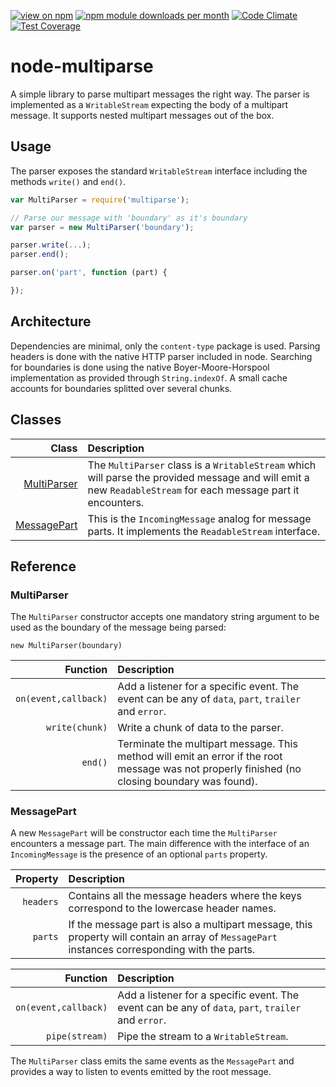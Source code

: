 [![view on npm](http://img.shields.io/npm/v/multiparse.svg)](https://www.npmjs.org/package/multiparse)
[![npm module downloads per month](http://img.shields.io/npm/dm/multiparse.svg)](https://www.npmjs.org/package/multiparse)
[![Code Climate](https://codeclimate.com/github/tdecaluwe/node-multiparse/badges/gpa.svg)](https://codeclimate.com/github/tdecaluwe/node-multiparse)
[![Test Coverage](https://codeclimate.com/github/tdecaluwe/node-multiparse/badges/coverage.svg)](https://codeclimate.com/github/tdecaluwe/node-multiparse/coverage)

# node-multiparse

A simple library to parse multipart messages the right way. The parser is
implemented as a `WritableStream` expecting the body of a multipart message. It
supports nested multipart messages out of the box.

## Usage

The parser exposes the standard `WritableStream` interface including the methods
`write()` and `end()`.

```javascript
var MultiParser = require('multiparse');

// Parse our message with 'boundary' as it's boundary
var parser = new MultiParser('boundary');

parser.write(...);
parser.end();

parser.on('part', function (part) {

});
```

## Architecture

Dependencies are minimal, only the `content-type` package is used. Parsing
headers is done with the native HTTP parser included in node. Searching for
boundaries is done using the native Boyer-Moore-Horspool implementation as
provided through `String.indexOf`. A small cache accounts for boundaries
splitted over several chunks.

## Classes

Class | Description
----: | :----------
[MultiParser](#MultiParser) | The `MultiParser` class is a `WritableStream` which will parse the provided message and will emit a new `ReadableStream` for each message part it encounters.
[MessagePart](#MessagePart) | This is the `IncomingMessage` analog for message parts. It implements the `ReadableStream` interface.

## Reference

<a name="MultiParser"></a>
### MultiParser

The `MultiParser` constructor accepts one mandatory string argument to be used
as the boundary of the message being parsed:

```
new MultiParser(boundary)
```

Function | Description
-------: | :----------
`on(event,callback)` | Add a listener for a specific event. The event can be any of `data`, `part`, `trailer` and `error`.
`write(chunk)` | Write a chunk of data to the parser.
`end()` | Terminate the multipart message. This method will emit an error if the root message was not properly finished (no closing boundary was found).

<a name="MessagePart"></a>
### MessagePart

A new `MessagePart` will be constructor each time the `MultiParser` encounters a message part. The main difference with the interface of an `IncomingMessage` is the presence of an optional `parts` property.

Property | Description
-------: | :----------
`headers` | Contains all the message headers where the keys correspond to the lowercase header names.
`parts` | If the message part is also a multipart message, this property will contain an array of `MessagePart` instances corresponding with the parts.

Function | Description
-------: | :----------
`on(event,callback)` | Add a listener for a specific event. The event can be any of `data`, `part`, `trailer` and `error`.
`pipe(stream)` | Pipe the stream to a `WritableStream`.

The `MultiParser` class emits the same events as the `MessagePart` and provides a way to listen to events emitted by the root message.
